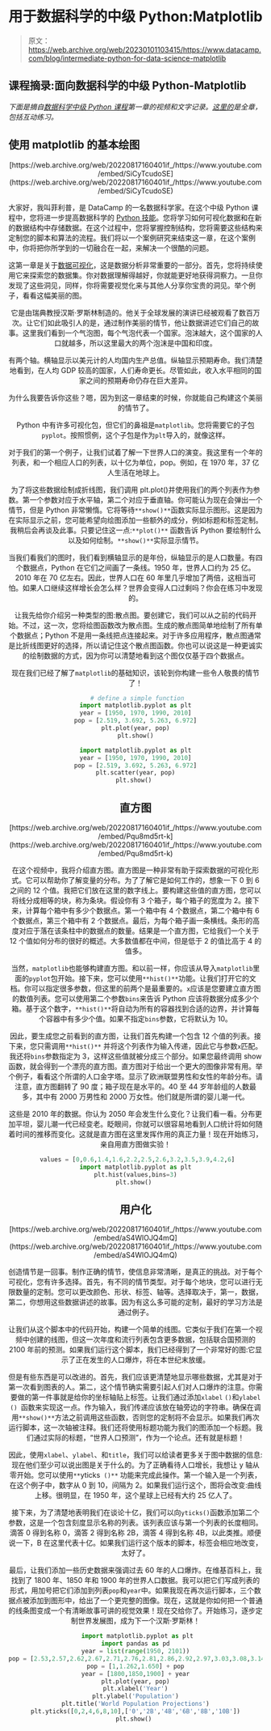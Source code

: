 # 用于数据科学的中级 Python:Matplotlib

> 原文：<https://web.archive.org/web/20230101103415/https://www.datacamp.com/blog/intermediate-python-for-data-science-matplotlib>

## 课程摘录:面向数据科学的中级 Python-Matplotlib

*下面是摘自[数据科学中级 Python 课程](https://web.archive.org/web/20220817160401/https://www.datacamp.com/courses/intermediate-python-for-data-science/)第一章的视频和文字记录。[这里的](https://web.archive.org/web/20220817160401/https://www.datacamp.com/courses/intermediate-python-for-data-science/)是全章，包括互动练习。*

## 使用 matplotlib 的基本绘图

<center>[https://web.archive.org/web/20220817160401if_/https://www.youtube.com/embed/SiCyTcudoSE](https://web.archive.org/web/20220817160401if_/https://www.youtube.com/embed/SiCyTcudoSE)</center>

大家好，我叫菲利普，是 DataCamp 的一名数据科学家。在这个中级 Python 课程中，您将进一步提高数据科学的 [Python 技能](https://web.archive.org/web/20220817160401/https://www.datacamp.com/learn/python)。您将学习如何可视化数据和在新的数据结构中存储数据。在这个过程中，您将掌握控制结构，您将需要这些结构来定制您的脚本和算法的流程。我们将以一个案例研究来结束这一章，在这个案例中，你将把你所学到的一切融合在一起，来解决一个很酷的问题。

这第一章是关于[数据可视化](https://web.archive.org/web/20220817160401/https://www.datacamp.com/data-courses/data-visualization-courses)，这是数据分析非常重要的一部分。首先，您将持续使用它来探索您的数据集。你对数据理解得越好，你就能更好地获得洞察力。一旦你发现了这些洞见，同样，你将需要视觉化来与其他人分享你宝贵的洞见。举个例子，看看这幅美丽的图。

<center>

它是由瑞典教授汉斯·罗斯林制造的。他关于全球发展的演讲已经被观看了数百万次。让它们如此吸引人的是，通过制作美丽的情节，他让数据讲述它们自己的故事。这里我们看到一个气泡图，每个气泡代表一个国家。泡沫越大，这个国家的人口就越多，所以这里最大的两个泡沫是中国和印度。

有两个轴。横轴显示以美元计的人均国内生产总值。纵轴显示预期寿命。我们清楚地看到，在人均 GDP 较高的国家，人们寿命更长。尽管如此，收入水平相同的国家之间的预期寿命仍存在巨大差异。

为什么我要告诉你这些？嗯，因为到这一章结束的时候，你就能自己构建这个美丽的情节了。

Python 中有许多可视化包，但它们的鼻祖是`matplotlib`。您将需要它的子包`pyplot`。按照惯例，这个子包是作为`plt`导入的，就像这样。

对于我们的第一个例子，让我们试着了解一下世界人口的演变。我这里有一个年的列表，和一个相应人口的列表，以十亿为单位，pop。例如，在 1970 年，37 亿人生活在地球上。

为了将这些数据绘制成折线图，我们调用 plt.plot()并使用我们的两个列表作为参数。第一个参数对应于水平轴，第二个对应于垂直轴。你可能认为现在会弹出一个情节，但是 Python 非常懒惰。它将等待`**show()**`函数实际显示图形。这是因为在实际显示之前，您可能希望向绘图添加一些额外的成分，例如标题和标签定制。我稍后会再谈及此事。只要记住这一点:`**plot()**` 函数告诉 Python 要绘制什么以及如何绘制。`**show()**`实际显示情节。

当我们看我们的图时，我们看到横轴显示的是年份，纵轴显示的是人口数量。有四个数据点，Python 在它们之间画了一条线。1950 年，世界人口约为 25 亿。2010 年在 70 亿左右。因此，世界人口在 60 年里几乎增加了两倍，这相当可怕。如果人口继续这样增长会怎么样？世界会变得人口过剩吗？你会在练习中发现的。

让我先给你介绍另一种类型的图:散点图。要创建它，我们可以从之前的代码开始。不过，这一次，您将绘图函数改为散点图。生成的散点图简单地绘制了所有单个数据点；Python 不是用一条线把点连接起来。对于许多应用程序，散点图通常是比折线图更好的选择，所以请记住这个散点图函数。你也可以说这是一种更诚实的绘制数据的方式，因为你可以清楚地看到这个图仅仅基于四个数据点。

现在我们已经了解了`matplotlib`的基础知识，该轮到你构建一些令人敬畏的情节了！

```py
 # define a simple function
import matplotlib.pyplot as plt
year = [1950, 1970, 1990, 2010]
pop = [2.519, 3.692, 5.263, 6.972]
plt.plot(year, pop)
plt.show()

import matplotlib.pyplot as plt
year = [1950, 1970, 1990, 2010]
pop = [2.519, 3.692, 5.263, 6.972]
plt.scatter(year, pop)
plt.show() 
```

## 直方图

<center>[https://web.archive.org/web/20220817160401if_/https://www.youtube.com/embed/Pqu8md5rt-k](https://web.archive.org/web/20220817160401if_/https://www.youtube.com/embed/Pqu8md5rt-k)</center>

在这个视频中，我将介绍直方图。直方图是一种非常有助于探索数据的可视化形式。它可以帮助你了解变量的分布。为了了解它是如何工作的，想象一下 0 到 6 之间的 12 个值。我把它们放在这里的数字线上。要构建这些值的直方图，您可以将线分成相等的块，称为条块。假设你有 3 个箱子，每个箱子的宽度为 2。接下来，计算每个箱中有多少个数据点。第一个箱中有 4 个数据点，第二个箱中有 6 个数据点，第三个箱中有 2 个数据点。最后，为每个箱子画一条横线。条形的高度对应于落在该条柱中的数据点的数量。结果是一个直方图，它给我们一个关于 12 个值如何分布的很好的概述。大多数值都在中间，但是低于 2 的值比高于 4 的值多。

当然，`matplotlib`也能够构建直方图。和以前一样，你应该从导入`matplotlib`里面的`pyplot`包开始。接下来，您可以使用`**hist()**`功能。让我们打开它的文档。你可以指定很多参数，但这里的前两个是最重要的。`x`应该是您要建立直方图的数值列表。您可以使用第二个参数`bins`来告诉 Python 应该将数据分成多少个箱。基于这个数字，`**hist()**`将自动为所有的容器找到合适的边界，并计算每个容器中有多少个值。如果不指定`bins`参数，它将默认为 10。

因此，要生成您之前看到的直方图，让我们首先构建一个包含 12 个值的列表。接下来，您只需调用`**hist()**` 并将这个列表作为输入传递，因此它与参数`x`匹配。我还将`bins`参数指定为 3，这样这些值就被分成三个部分。如果您最终调用 show 函数，就会得到一个漂亮的直方图。直方图对于给出一个更大的图像非常有用。举个例子，看看这个所谓的人口金字塔。显示了欧洲联盟男性和女性的年龄分布。请注意，直方图翻转了 90 度；箱子现在是水平的。40 至 44 岁年龄组的人数最多，其中有 2000 万男性和 2000 万女性。他们就是所谓的婴儿潮一代。

这些是 2010 年的数据。你认为 2050 年会发生什么变化？让我们看一看。分布更加平坦，婴儿潮一代已经变老。眨眼间，你就可以很容易地看到人口统计将如何随着时间的推移而变化。这就是直方图在这里发挥作用的真正力量！现在开始练习，亲自用直方图做实验！

```py
 values = [0,0.6,1.4,1.6,2.2,2.5,2.6,3.2,3.5,3.9,4.2,6]
import matplotlib.pyplot as plt
plt.hist(values,bins=3)
plt.show() 
```

## 用户化

<center>[https://web.archive.org/web/20220817160401if_/https://www.youtube.com/embed/aS4WlOJQ4mQ](https://web.archive.org/web/20220817160401if_/https://www.youtube.com/embed/aS4WlOJQ4mQ)</center>

创造情节是一回事。制作正确的情节，使信息非常清晰，是真正的挑战。对于每个可视化，您有许多选择。首先，有不同的情节类型。对于每个地块，您可以进行无限数量的定制。您可以更改颜色、形状、标签、轴等。选择取决于，第一，数据，第二，你想用这些数据讲述的故事。因为有这么多可能的定制，最好的学习方法是通过例子。

让我们从这个脚本中的代码开始，构建一个简单的线图。它类似于我们在第一个视频中创建的线图，但这一次年度和流行列表包含更多数据，包括联合国预测的 2100 年前的预测。如果我们运行这个脚本，我们已经得到了一个非常好的图:它显示了正在发生的人口爆炸，将在本世纪末放缓。

但是有些东西是可以改进的。首先，我们应该更清楚地显示哪些数据，尤其是对于第一次看到图表的人。第二，这个情节确实需要引起人们对人口爆炸的注意。你需要做的第一件事就是给你的坐标轴贴上标签。让我们通过添加`xlabel` `()`和`ylabel` `() `函数来实现这一点。作为输入，我们传递应该放在轴旁边的字符串。确保在调用`**show()**`方法之前调用这些函数，否则您的定制将不会显示。如果我们再次运行脚本，这一次轴被注释。我们还将使用标题功能为我们的图添加一个标题。我们通过实际的标题，“世界人口预测”，作为一个论点。还有就是标题！

因此，使用`xlabel`、`ylabel`、和`title`，我们可以给读者更多关于图中数据的信息:现在他们至少可以说出图是关于什么的。为了正确看待人口增长，我想让 y 轴从零开始。您可以使用`**`yticks` ()**` 功能来完成此操作。第一个输入是一个列表，在这个例子中，数字从 0 到 10，间隔为 2。如果我们运行这个，图将会改变:曲线上移。很明显，在 1950 年，这个星球上已经有大约 25 亿人了。

接下来，为了清楚地表明我们在谈论十亿，我们可以向`yticks()`函数添加第二个参数，这是一个包含刻度显示名称的列表。该列表应该与第一个列表的长度相同。滴答 0 得到名称 0，滴答 2 得到名称 2B，滴答 4 得到名称 4B，以此类推。顺便说一下，B 在这里代表十亿。如果我们运行这个版本的脚本，标签会相应地改变，太好了。

最后，让我们添加一些历史数据来强调过去 60 年的人口爆炸。在维基百科上，我找到了 1800 年、1850 年和 1900 年的世界人口数据。我可以把它们写成列表的形式，用加号把它们添加到列表`pop`和`year`中。如果我现在再次运行脚本，三个数据点被添加到图形中，给出了一个更完整的图像。现在，这就是你如何把一个普通的线条图变成一个有清晰故事可讲的视觉效果！现在交给你了。开始练习，逐步定制世界发展图，成为下一个汉斯·罗斯林！

```py
 import matplotlib.pyplot as plt
import pandas as pd
year = list(range(1950, 2101))
pop = [2.53,2.57,2.62,2.67,2.71,2.76,2.81,2.86,2.92,2.97,3.03,3.08,3.14,3.2,3.26,3.33,3.4,3.47,3.54,3.62,3.69,3.77,3.84,3.92,4.,4.07,4.15,4.22,4.3,4.37,4.45,4.53,4.61,4.69,4.78,4.86,4.95,5.05,5.14,5.23,5.32,5.41,5.49,5.58,5.66,5.74,5.82,5.9,5.98,6.05,6.13,6.2,6.28,6.36,6.44,6.51,6.59,6.67,6.75,6.83,6.92,7.,7.08,7.16,7.24,7.32,7.4,7.48,7.56,7.64,7.72,7.79,7.87,7.94,8.01,8.08,8.15,8.22,8.29,8.36,8.42,8.49,8.56,8.62,8.68,8.74,8.8,8.86,8.92,8.98,9.04,9.09,9.15,9.2,9.26,9.31,9.36,9.41,9.46,9.5,9.55,9.6,9.64,9.68,9.73,9.77,9.81,9.85,9.88,9.92,9.96,9.99,10.03,10.06,10.09,10.13,10.16,10.19,10.22,10.25,10.28,10.31,10.33,10.36,10.38,10.41,10.43,10.46,10.48,10.5,10.52,10.55,10.57,10.59,10.61,10.63,10.65,10.66,10.68,10.7,10.72,10.73,10.75,10.77,10.78,10.79,10.81,10.82,10.83,10.84,10.85]
pop = [1,1.262,1.650] + pop
year = [1800,1850,1900] + year
plt.plot(year, pop)
plt.xlabel('Year')
plt.ylabel('Population')
plt.title('World Population Projections')
plt.yticks([0,2,4,6,8,10],['0','2B','4B','6B','8B','10B'])
plt.show() 
```

</center>